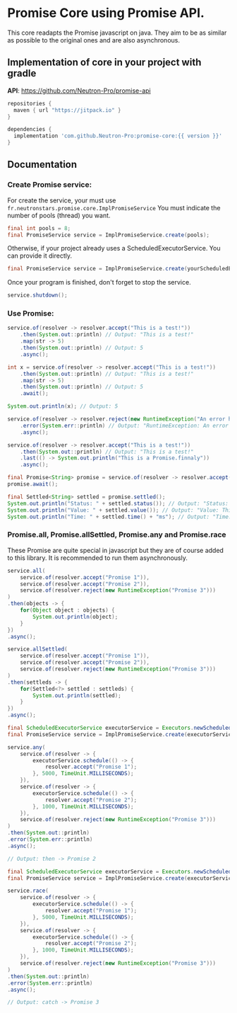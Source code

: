 # Promise Core using Promise API.

This core readapts the Promise javascript on java. They aim to be as similar as possible to the original ones and are also asynchronous.

## Implementation of core in your project with gradle

**API**: https://github.com/Neutron-Pro/promise-api

```gradle
repositories {
  maven { url "https://jitpack.io" }
}

dependencies {
  implementation 'com.github.Neutron-Pro:promise-core:{{ version }}'
}
```

## Documentation

### Create Promise service:

For create the service, your must use `fr.neutronstars.promise.core.ImplPromiseService`
You must indicate the number of pools (thread) you want.

```java
final int pools = 8;
final PromiseService service = ImplPromiseService.create(pools);
```

Otherwise, if your project already uses a ScheduledExecutorService. You can provide it directly.
```java
final PromiseService service = ImplPromiseService.create(yourScheduledExecutorService);
```

Once your program is finished, don't forget to stop the service.
```java
service.shutdown();
```

### Use Promise:

```java
service.of(resolver -> resolver.accept("This is a test!"))
    .then(System.out::println) // Output: "This is a test!"
    .map(str -> 5)
    .then(System.out::println) // Output: 5
    .async();
```

```java
int x = service.of(resolver -> resolver.accept("This is a test!"))
    .then(System.out::println) // Output: "This is a test!"
    .map(str -> 5)
    .then(System.out::println) // Output: 5
    .await();

System.out.println(x); // Output: 5
```

```java
service.of(resolver -> resolver.reject(new RuntimeException("An error has occured")))
    .error(System.err::println) // Output: "RuntimeException: An error has occured"
    .async();
```

```java
service.of(resolver -> resolver.accept("This is a test!"))
    .then(System.out::println) // Output: "This is a test!"
    .last(() -> System.out.println("This is a Promise.finnaly"))
    .async();
```

```java
final Promise<String> promise = service.of(resolver -> resolver.accept("This is a test!"));
promise.await();

final Settled<String> settled = promise.settled();
System.out.println("Status: " + settled.status()); // Output: "Status: FULFILLED"
System.out.println("Value: " + settled.value()); // Output: "Value: This is a test!"
System.out.println("Time: " + settled.time() + "ms"); // Output: "Time: 0ms"
```

### Promise.all, Promise.allSettled, Promise.any and Promise.race

These Promise are quite special in javascript but they are of course added to this library.
It is recommended to run them asynchronously.

```java
service.all(
    service.of(resolver.accept("Promise 1")),
    service.of(resolver.accept("Promise 2")),
    service.of(resolver.reject(new RuntimeException("Promise 3")))
)
.then(objects -> {
    for(Object object : objects) {
        System.out.println(object);
    }
})
.async();
```

```java
service.allSettled(
    service.of(resolver.accept("Promise 1")),
    service.of(resolver.accept("Promise 2")),
    service.of(resolver.reject(new RuntimeException("Promise 3")))
)
.then(settleds -> {
    for(Settled<?> settled : settleds) {
        System.out.println(settled);
    }
})
.async();
```

```java
final ScheduledExecutorService executorService = Executors.newScheduledThreadPool(8);
final PromiseService service = ImplPromiseService.create(executorService);

service.any(
    service.of(resolver -> {
        executorService.schedule(() -> {
            resolver.accept("Promise 1");
        }, 5000, TimeUnit.MILLISECONDS);
    }),
    service.of(resolver -> {
        executorService.schedule(() -> {
            resolver.accept("Promise 2");
        }, 1000, TimeUnit.MILLISECONDS);
    }),
    service.of(resolver.reject(new RuntimeException("Promise 3")))
)
.then(System.out::println)
.error(System.err::println)
.async();

// Output: then -> Promise 2
```

```java
final ScheduledExecutorService executorService = Executors.newScheduledThreadPool(8);
final PromiseService service = ImplPromiseService.create(executorService);

service.race(
    service.of(resolver -> {
        executorService.schedule(() -> {
            resolver.accept("Promise 1");
        }, 5000, TimeUnit.MILLISECONDS);
    }),
    service.of(resolver -> {
        executorService.schedule(() -> {
            resolver.accept("Promise 2");
        }, 1000, TimeUnit.MILLISECONDS);
    }),
    service.of(resolver.reject(new RuntimeException("Promise 3")))
)
.then(System.out::println)
.error(System.err::println)
.async();

// Output: catch -> Promise 3
```
